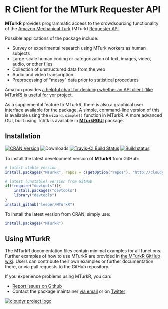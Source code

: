 # R Client for the MTurk Requester API #

**MTurkR** provides programmatic access to the crowdsourcing functionality of the [Amazon Mechanical Turk](https://requester.mturk.com/) (MTurk) [Requester API](http://docs.aws.amazon.com/AWSMechTurk/latest/AWSMturkAPI/Welcome.html).

Possible applications of the package include:

 * Survey or experimental research using MTurk workers as human subjects
 * Large-scale human coding or categorization of text, images, video, audio, or other files
 * Collection of unstructured data from the web
 * Audio and video transcription
 * Preprocessing of "messy" data prior to statistical procedures

Amazon provides [a helpful chart for deciding whether an API client (like MTurkR) is useful for yor project](https://requester.mturk.com/tour/choose_the_right_tool).

As a supplemental feature to MTurkR, there is also a graphical user interface available for the package. A simple, command-line version of this is available using the `wizard.simple()` function in MTurkR. A more advanced GUI, built using Tcl/tk is available in [**MTurkRGUI**](https://github.com/leeper/MTurkRGUI) package.

## Installation ##

[![CRAN Version](http://www.r-pkg.org/badges/version/MTurkR)](http://cran.r-project.org/package=MTurkR)
![Downloads](http://cranlogs.r-pkg.org/badges/MTurkR)
[![Travis-CI Build Status](https://travis-ci.org/leeper/MTurkR.png?branch=master)](https://travis-ci.org/leeper/MTurkR)
[![Build status](https://ci.appveyor.com/api/projects/status/432l8e6qycnfi8ci?svg=true)](https://ci.appveyor.com/project/leeper/mturkr)

To install the latest development version of **MTurkR** from GitHub:

```R
# latest stable version
install.packages("MTurkR", repos = c(getOption("repos"), "http://cloudyr.github.io/drat"))

# latest (unstable) version from GitHub
if(!require("devtools")){
    install.packages("devtools")
    library("devtools")
}
install_github("leeper/MTurkR")
```

To install the latest version from CRAN, simply use:

```R
install.packages("MTurkR")
```

## Using **MTurkR** ##

The MTurkR documentation files contain minimal examples for all functions. Further examples of how to use MTurkR are provided in [the MTurkR GitHub wiki](https://github.com/leeper/MTurkR/wiki). Users can contribute their own examples or further documentation there, or via pull requests to the GitHub repository.

If you experience problems using MTurkR, you can:
  
  - [Report issues on Github](https://github.com/leeper/MTurkR/issues)
  - Contact the package maintainer [via email](mailto:thosjleeper@gmail.com) or on [Twitter](https://twitter.com/thosjleeper)

[![cloudyr project logo](http://i.imgur.com/JHS98Y7.png)](https://github.com/cloudyr)
